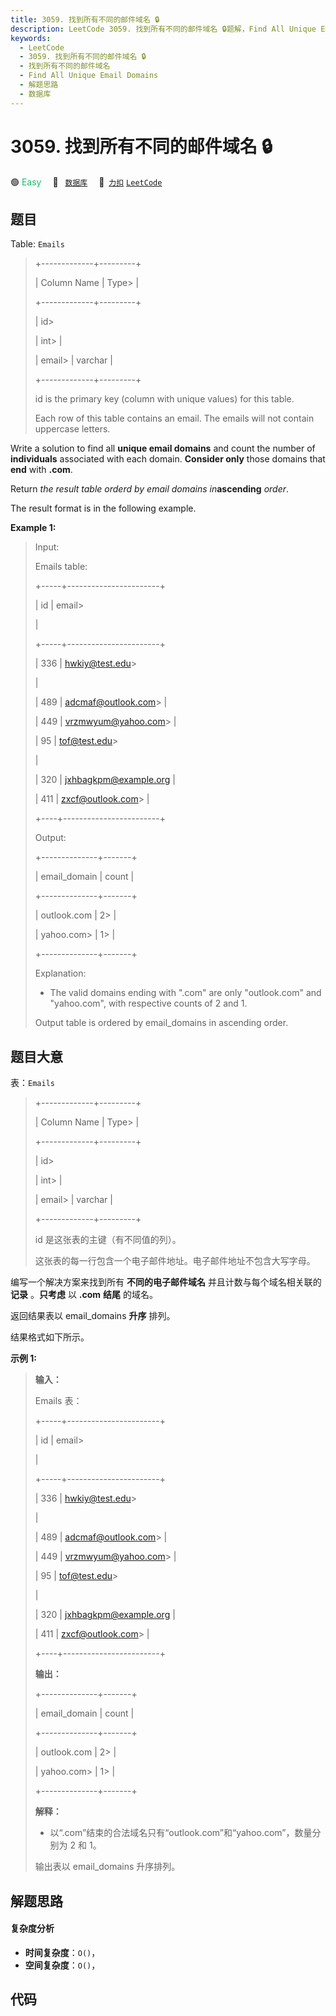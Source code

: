 ```yaml
---
title: 3059. 找到所有不同的邮件域名 🔒
description: LeetCode 3059. 找到所有不同的邮件域名 🔒题解，Find All Unique Email Domains，包含解题思路、复杂度分析以及完整的 JavaScript 代码实现。
keywords:
  - LeetCode
  - 3059. 找到所有不同的邮件域名 🔒
  - 找到所有不同的邮件域名
  - Find All Unique Email Domains
  - 解题思路
  - 数据库
---
```


# 3059. 找到所有不同的邮件域名 🔒

🟢 <font color=#15bd66>Easy</font>&emsp; 🔖&ensp; [`数据库`](/tag/database.md)&emsp; 🔗&ensp;[`力扣`](https://leetcode.cn/problems/find-all-unique-email-domains) [`LeetCode`](https://leetcode.com/problems/find-all-unique-email-domains)

## 题目

Table: `Emails`

> 
> 
> 
> 
> 
> +-------------+---------+
> 
> | Column Name | Type> 
> |
> 
> +-------------+---------+
> 
> | id> 
> > 
>   | int> 
>  |
> 
> | email> 
>    | varchar |
> 
> +-------------+---------+
> 
> id is the primary key (column with unique values) for this table.
> 
> Each row of this table contains an email. The emails will not contain uppercase letters.
> 
> 

Write a solution to find all **unique email domains** and count the number of
**individuals** associated with each domain. **Consider only** those domains
that **end** with **.com**.

Return _the result table orderd by email domains in_**ascending** _order_.

The result format is in the following example.



**Example 1:**

> Input: 
> 
> Emails table:
> 
> +-----+-----------------------+
> 
> | id  | email> 
> > 
> > 
> > 
>  |
> 
> +-----+-----------------------+
> 
> | 336 | hwkiy@test.edu> 
> > 
> |
> 
> | 489 | adcmaf@outlook.com> 
> |
> 
> | 449 | vrzmwyum@yahoo.com> 
> |
> 
> | 95  | tof@test.edu> 
> > 
>   |
> 
> | 320 | jxhbagkpm@example.org |
> 
> | 411 | zxcf@outlook.com> 
>   |
> 
> +----+------------------------+
> 
> Output: 
> 
> +--------------+-------+
> 
> | email_domain | count |
> 
> +--------------+-------+
> 
> | outlook.com  | 2> 
>  |
> 
> | yahoo.com> 
> | 1> 
>  |  
> 
> +--------------+-------+
> 
> Explanation: 
> - The valid domains ending with ".com" are only "outlook.com" and "yahoo.com", with respective counts of 2 and 1.
> 
> Output table is ordered by email_domains in ascending order.
> 
> 


## 题目大意

表：`Emails`

> 
> 
> 
> 
> 
> +-------------+---------+
> 
> | Column Name | Type> 
> |
> 
> +-------------+---------+
> 
> | id> 
> > 
>   | int> 
>  |
> 
> | email> 
>    | varchar |
> 
> +-------------+---------+
> 
> id 是这张表的主键（有不同值的列）。
> 
> 这张表的每一行包含一个电子邮件地址。电子邮件地址不包含大写字母。
> 
> 

编写一个解决方案来找到所有 **不同的电子邮件域名** 并且计数与每个域名相关联的 **记录** 。**只考虑** 以 **.com** **结尾**
的域名。

返回结果表以 email_domains **升序** 排列。

结果格式如下所示。



**示例 1:**

> 
> 
> 
> 
> 
> **输入：** 
> 
> Emails 表：
> 
> +-----+-----------------------+
> 
> | id  | email> 
> > 
> > 
> > 
>  |
> 
> +-----+-----------------------+
> 
> | 336 | hwkiy@test.edu> 
> > 
> |
> 
> | 489 | adcmaf@outlook.com> 
> |
> 
> | 449 | vrzmwyum@yahoo.com> 
> |
> 
> | 95  | tof@test.edu> 
> > 
>   |
> 
> | 320 | jxhbagkpm@example.org |
> 
> | 411 | zxcf@outlook.com> 
>   |
> 
> +----+------------------------+
> 
> **输出：** 
> 
> +--------------+-------+
> 
> | email_domain | count |
> 
> +--------------+-------+
> 
> | outlook.com  | 2> 
>  |
> 
> | yahoo.com> 
> | 1> 
>  |  
> 
> +--------------+-------+
> 
> **解释：** 
> - 以“.com”结束的合法域名只有“outlook.com”和“yahoo.com”，数量分别为 2 和 1。
> 
> 输出表以 email_domains 升序排列。
> 
> 


## 解题思路

#### 复杂度分析

- **时间复杂度**：`O()`，
- **空间复杂度**：`O()`，

## 代码

```javascript

```